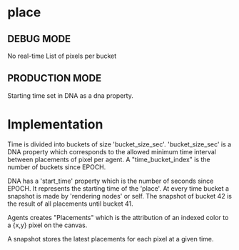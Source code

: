 # place


## DEBUG MODE

No real-time
List of pixels per bucket

## PRODUCTION MODE

Starting time set in DNA as a dna property.


# Implementation

Time is divided into buckets of size 'bucket_size_sec'.
'bucket_size_sec' is a DNA property which corresponds to the allowed minimum time interval between placements of pixel per agent.
A "time_bucket_index" is the number of buckets since EPOCH.

DNA has a 'start_time' property which is the number of seconds since EPOCH.
It represents the starting time of the 'place'.
At every time bucket a snapshot is made by 'rendering nodes' or self.
The snapshot of bucket 42 is the result of all placements until bucket 41.


Agents creates "Placements" which is the attribution of an indexed color to a {x,y} pixel on the canvas.

A snapshot stores the latest placements for each pixel at a given time. 

